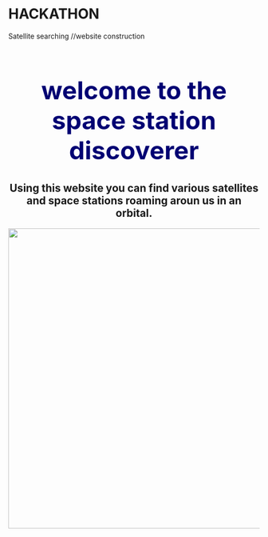 # HACKATHON
Satellite searching 
//website construction 
<h1 style="color: rgb(0, 0, 115);;font-size:50px;text-align:center;"> welcome to the space station discoverer </h1>
<h2 style="text-align:center;">Using this website you can find various satellites and space stations roaming aroun us in an orbital.</h2>
<img src="spaceimage.jpg" style="width:800px;height:600px;">
